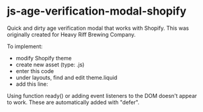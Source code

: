 # js-age-verification-modal-shopify
Quick and dirty age verification modal that works with Shopify. This was originally created for Heavy Riff Brewing Company. 

To implement:

- modify Shopify theme
- create new asset (type: .js)
- enter this code
- under layouts, find and edit theme.liquid
- add this line: <script src="{{ 'age-verification.js' | asset_url }}" defer="defer"></script>

Using function ready() or adding event listeners to the DOM doesn't appear to work. These are automatically added with "defer".


